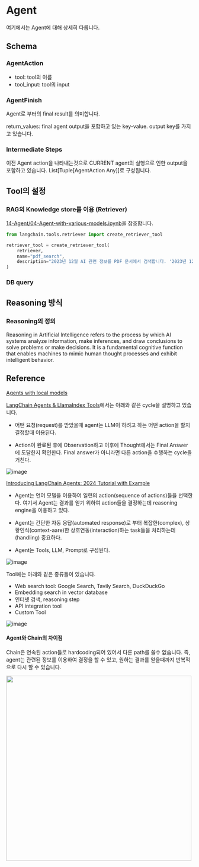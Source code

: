 # Agent

여기에서는 Agent에 대해 상세히 다룹니다.

## Schema

### AgentAction

- tool: tool의 이름
- tool_input: tool의 input

### AgentFinish

Agent로 부터의 final result를 의미합니다.

return_values: final agent output을 포함하고 있는 key-value. output key를 가지고 있습니다. 

### Intermediate Steps

이전 Agent action을 나타내는것으로 CURRENT agent의 실행으로 인한 output을 포함하고 있습니다. List[Tuple[AgentAction Any]]로 구성됩니다. 


  

## Tool의 설정

### RAG의 Knowledge store를 이용 (Retriever)

[14-Agent/04-Agent-with-various-models.ipynb](https://github.com/teddylee777/langchain-kr/blob/main/14-Agent/04-Agent-with-various-models.ipynb)을 참조합니다.

```python
from langchain.tools.retriever import create_retriever_tool

retriever_tool = create_retriever_tool(
    retriever,
    name="pdf_search",
    description="2023년 12월 AI 관련 정보를 PDF 문서에서 검색합니다. '2023년 12월 AI 산업동향' 과 관련된 질문은 이 도구를 사용해야 합니다!",
)
```

### DB query


## Reasoning 방식

### Reasoning의 정의 

Reasoning in Artificial Intelligence refers to the process by which AI systems analyze information, make inferences, and draw conclusions to solve problems or make decisions. It is a fundamental cognitive function that enables machines to mimic human thought processes and exhibit intelligent behavior.



## Reference

[Agents with local models](https://www.youtube.com/watch?app=desktop&v=04MM0PXv2Fk)


[LangChain Agents & LlamaIndex Tools](https://cobusgreyling.medium.com/langchain-agents-llamaindex-tools-e74fd15ee436)에서는 아래와 같은 cycle을 설명하고 있습니다. 

- 어떤 요청(request)를 받았을때 agent는 LLM이 하려고 하는 어떤 action을 할지 결정할때 이용된다.

- Action이 완료된 후에 Observation하고 이후에 Thought에서는 Final Answer에 도달한지 확인한다. Final answer가 아니라면 다른 action을 수행하는 cycle을 거친다. 

![image](https://github.com/kyopark2014/llm-agent/assets/52392004/6b2032db-c259-43f3-a699-7eca41117d45)


[Introducing LangChain Agents: 2024 Tutorial with Example](https://brightinventions.pl/blog/introducing-langchain-agents-tutorial-with-example/)

- Agent는 언어 모델을 이용하여 일련의 action(sequence of actions)들을 선택한다. 여기서 Agent는 결과를 얻기 위하여 action들을 결정하는데 reasoning engine을 이용하고 있다.

- Agent는 간단한 자동 응답(automated response)로 부터 복잡한(complex), 상황인식(context-aare)한 상호연동(interaction)하는 task들을 처리하는데(handling) 중요하다.

- Agent는 Tools, LLM, Prompt로 구성된다.

![image](https://github.com/kyopark2014/llm-agent/assets/52392004/e0ab693a-1b7b-492d-a19c-30dd4dddded1)

Tool에는 아래와 같은 종류들이 있습니다. 

- Web search tool: Google Search, Tavily Search, DuckDuckGo
- Embedding search in vector database
- 인터넷 검색, reasoning step
- API integration tool
- Custom Tool

![image](https://github.com/kyopark2014/llm-agent/assets/52392004/c746c149-ecee-48fa-9c0c-ce66d03c4f34)

#### Agent와 Chain의 차이점

Chain은 연속된 action들로 hardcoding되어 있어서 다른 path를 쓸수 없습니다. 즉, agent는 관련된 정보를 이용하여 결정을 할 수 있고, 원하는 결과를 얻을때까지 반복적으로 다시 할 수 있습니다.

<img src="https://github.com/kyopark2014/llm-agent/assets/52392004/d4d04989-5ec2-411a-a9ee-ced0a04dcb23" width="500">
